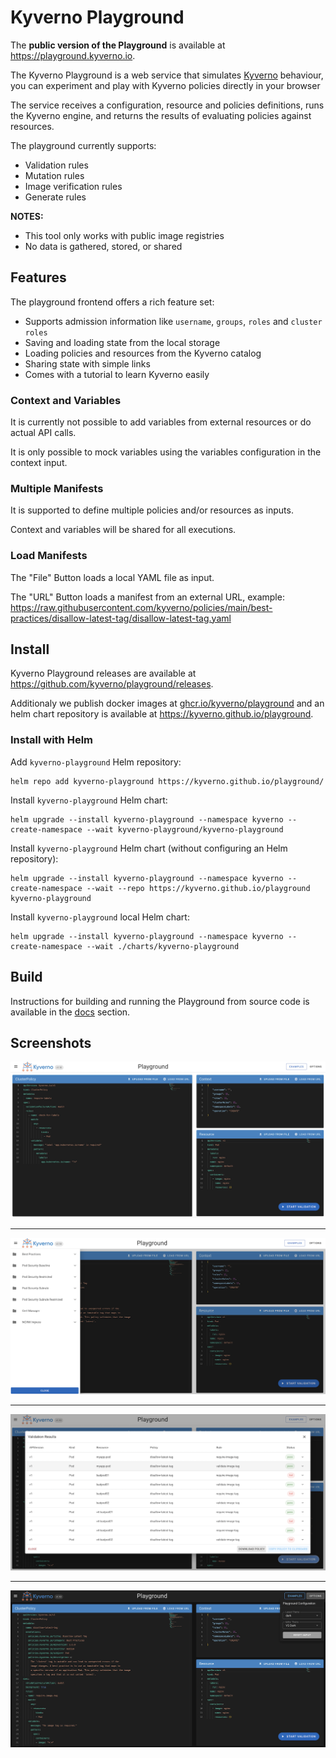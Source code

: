 # Kyverno Playground

The **public version of the Playground** is available at https://playground.kyverno.io.

The Kyverno Playground is a web service that simulates [Kyverno](https://github.com/kyverno/kyverno) behaviour, you can experiment and play with Kyverno policies directly in your browser

The service receives a configuration, resource and policies definitions, runs the Kyverno engine, and returns the results of evaluating policies against resources.

The playground currently supports:
- Validation rules
- Mutation rules
- Image verification rules
- Generate rules

**NOTES:**
- This tool only works with public image registries
- No data is gathered, stored, or shared

## Features

The playground frontend offers a rich feature set:
- Supports admission information like `username`, `groups`, `roles` and `cluster roles`
- Saving and loading state from the local storage
- Loading policies and resources from the Kyverno catalog
- Sharing state with simple links
- Comes with a tutorial to learn Kyverno easily

### Context and Variables

It is currently not possible to add variables from external resources or do actual API calls.

It is only possible to mock variables using the variables configuration in the context input.

### Multiple Manifests

It is supported to define multiple policies and/or resources as inputs.

Context and variables will be shared for all executions.

### Load Manifests

The "File" Button loads a local YAML file as input.

The "URL" Button loads a manifest from an external URL, example: https://raw.githubusercontent.com/kyverno/policies/main/best-practices/disallow-latest-tag/disallow-latest-tag.yaml

## Install

Kyverno Playground releases are available at https://github.com/kyverno/playground/releases.

Additionaly we publish docker images at [ghcr.io/kyverno/playground](https://github.com/kyverno/playground/pkgs/container/playground) and an helm chart repository is available at https://kyverno.github.io/playground.

### Install with Helm

Add `kyverno-playground` Helm repository:

```shell
helm repo add kyverno-playground https://kyverno.github.io/playground/
```

Install `kyverno-playground` Helm chart:

```shell
helm upgrade --install kyverno-playground --namespace kyverno --create-namespace --wait kyverno-playground/kyverno-playground
```

Install `kyverno-playground` Helm chart (without configuring an Helm repository):
```shell
helm upgrade --install kyverno-playground --namespace kyverno --create-namespace --wait --repo https://kyverno.github.io/playground kyverno-playground
```

Install `kyverno-playground` local Helm chart:
```shell
helm upgrade --install kyverno-playground --namespace kyverno --create-namespace --wait ./charts/kyverno-playground
```

## Build

Instructions for building and running the Playground from source code is available in the [docs](./docs) section.

## Screenshots

![Kyverno Playground - Layout](./frontend/screens/layout.png?raw=true)

<hr />

![Kyverno Playground - Examples](./frontend/screens/examples.png?raw=true)

<hr />

![Kyverno Playground - Validation Results](./frontend/screens/results.png?raw=true)

<hr />

![Kyverno Playground - DarkMode](./frontend/screens/darkmode.png?raw=true)

